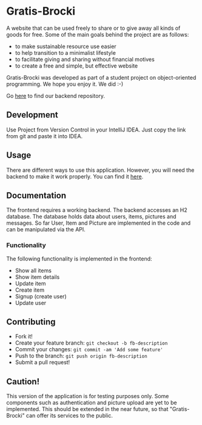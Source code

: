 # Gratis-Brocki

A website that can be used freely to share or to give away all kinds of goods for free. Some of the main goals behind the project are as follows:
* to make sustainable resource use easier
* to help transition to a minimalist lifestyle
* to facilitate giving and sharing without financial motives
* to create a free and simple, but effective website

Gratis-Brocki was developed as part of a student project on object-oriented programming.
We hope you enjoy it. We did :-)

Go [here](https://github.com/ipossum/gratis-brocki-backend) to find our backend repository.

## Development

Use Project from Version Control in your IntelliJ IDEA.
Just copy the link from git and paste it into IDEA.

## Usage

There are different ways to use this application. However, you will need the backend to make it work properly.
You can find it [here](https://github.com/ipossum/gratis-brocki-backend).

## Documentation

The frontend requires a working backend. The backend accesses an H2 database. The database holds data about users,
items, pictures and messages. So far User, Item and Picture are implemented in
the code and can be manipulated via the API.

### Functionality

The following functionality is implemented in the frontend:
* Show all items
* Show item details
* Update item
* Create item
* Signup (create user)
* Update user

## Contributing

* Fork it!
* Create your feature branch: `git checkout -b fb-description`
* Commit your changes: `git commit -am 'Add some feature'`
* Push to the branch: `git push origin fb-description`
* Submit a pull request!

## Caution!

This version of the application is for testing purposes only. Some components such as authentication and picture upload are
yet to be implemented. This should be extended in the near future, so that "Gratis-Brocki" can offer its services to the public.

